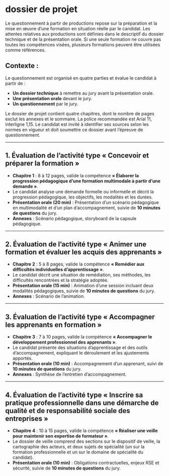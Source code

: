 # dossier de projet

Le questionnement à partir de productions repose sur la préparation et la mise en œuvre d’une formation en situation réelle par le candidat. Les attentes relatives aux productions sont définies dans le descriptif du dossier technique et de la présentation orale. Si une seule formation ne couvre pas toutes les compétences visées, plusieurs formations peuvent être utilisées comme références.

## Contexte :

Le questionnement est organisé en quatre parties et évalue le candidat à partir de :

-   **Un dossier technique** à remettre au jury avant la présentation orale.
-   **Une présentation orale** devant le jury.
-   **Un questionnement** par le jury.

Le dossier de projet contient quatre chapitres, dont le nombre de pages exclut les annexes et le sommaire. La police recommandée est Arial 11, interligne 1,15. Le candidat est invité à identifier ses sources selon les normes en vigueur et doit soumettre ce dossier avant l’épreuve de questionnement.

----------

## 1. Évaluation de l’activité type « Concevoir et préparer la formation »

-   **Chapitre 1** : 8 à 12 pages, valide la compétence **« Élaborer la progression pédagogique d’une formation multimodale à partir d’une demande »**.
-   Le candidat analyse une demande formelle ou informelle et décrit la progression pédagogique, les objectifs, les modalités et les durées.
-   **Présentation orale (20 min)** : Présentation d’un scénario pédagogique en multimodalité et d’un plan d’accompagnement, suivie de **10 minutes de questions** du jury.
-   **Annexes** : Scénario pédagogique, storyboard de la capsule pédagogique.

----------

## 2. Évaluation de l’activité type « Animer une formation et évaluer les acquis des apprenants »

-   **Chapitre 2** : 5 à 8 pages, valide la compétence **« Remédier aux difficultés individuelles d’apprentissage »**.
-   Le candidat décrit une situation de remédiation, ses méthodes, les difficultés rencontrées et la stratégie adoptée.
-   **Présentation orale (15 min)** : Animation d’une session incluant deux modalités pédagogiques, suivie de **10 minutes de questions** du jury.
-   **Annexes** : Scénario de l’animation.

----------

## 3. Évaluation de l’activité type « Accompagner les apprenants en formation »

-   **Chapitre 3** : 7 à 10 pages, valide la compétence **« Accompagner le développement professionnel des apprenants »**.
-   Le candidat présente des situations d’apprentissage et des outils d’accompagnement, expliquant le déroulement et les ajustements apportés.
-   **Présentation orale (10 min)** : Accompagnement d’un apprenant, suivi de **10 minutes de questions** du jury.
-   **Annexes** : Synthèse de l’entretien d’accompagnement.

----------

## 4. Évaluation de l’activité type « Inscrire sa pratique professionnelle dans une démarche de qualité et de responsabilité sociale des entreprises »

-   **Chapitre 4** : 10 à 15 pages, valide la compétence **« Réaliser une veille pour maintenir son expertise de formateur »**.
-   Le dossier de veille comprend des sections sur le dispositif de veille, la cartographie des acteurs, et deux sujets de spécialité (un sur la formation professionnelle et un sur le domaine de spécialité du candidat).
-   **Présentation orale (10 min)** : Obligations contractuelles, enjeux RSE et sécurité, suivie de **10 minutes de questions** du jury.



<!--stackedit_data:
eyJoaXN0b3J5IjpbLTI2NDI5Nzg4MiwtMTI1NjM5NTM4NywtMT
gwODUwODYwNF19
-->